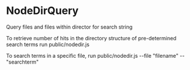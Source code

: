 # NodeDirQuery
Query files and files within director for search string

To retrieve number of hits in the directory structure of pre-determined search terms run 
public/nodedir.js

To search terms in a specific file, run 
public/nodedir.js --file "filename" --  "searchterm"

